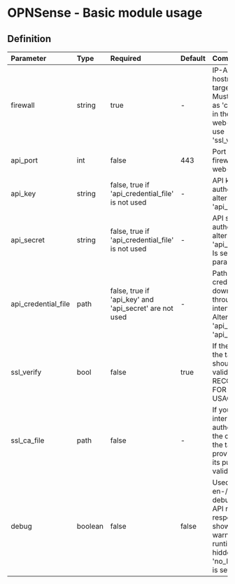 # OPNSense - Basic module usage


## Definition


| Parameter | Type    | Required                                               | Default | Comment                                                                                                                                                                           |
|:----------|:--------|:-------------------------------------------------------|:--------|:----------------------------------------------------------------------------------------------------------------------------------------------------------------------------------|
| firewall  | string  | true                                                   | -       | IP-Address or DNS hostname of the target firewall. Must be included as 'common name' in the firewalls web-certificate to use 'ssl_verify=true'                                    |
| api_port  | int     | false                                                  | 443     | Port the target firewall uses for its web-interface                                                                                                                               |
| api_key  | string  | false, true if 'api_credential_file' is not used       | -       | API key used to authenticate, alternative to 'api_credential_file'                                                                                                                |
| api_secret  | string  | false, true if 'api_credential_file' is not used       | -       | API secret used to authenticate, alternative to 'api_credential_file'. Is set as 'no_log' parameter.                                                                              |
| api_credential_file  | path    | false, true if 'api_key' and 'api_secret' are not used | -       | Path to the api-credential file as downloaded through the web-interface. Alternative to 'api_key' and 'api_secret'.                                                               |
| ssl_verify  | bool    | false | true    | If the certificate of the target firewall should be validated. RECOMMENDED FOR PRODUCTION USAGE!                                                                                  |
| ssl_ca_file  | path    | false | -       | If you use an internal certificate-authority to create the certificate of the target firewall - provide the path to its public key for validation.                                |
| debug  | boolean | false | false   | Used to en-/disable the debug mode. All API requests and responses will be shown as Ansible warnings at runtime. Will be hidden if the tasks 'no_log' parameter is set to 'true'. |
